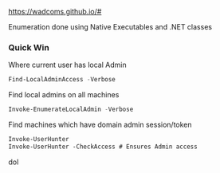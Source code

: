 https://wadcoms.github.io/#


Enumeration done using Native Executables and .NET classes

### Quick Win

Where current user has local Admin
```powershell #PowerView
Find-LocalAdminAccess -Verbose
```
Find local admins on all machines
```powershell #PowerView
Invoke-EnumerateLocalAdmin -Verbose
```
Find machines which have domain admin session/token
```ps
Invoke-UserHunter
Invoke-UserHunter -CheckAccess # Ensures Admin access
```
dol
